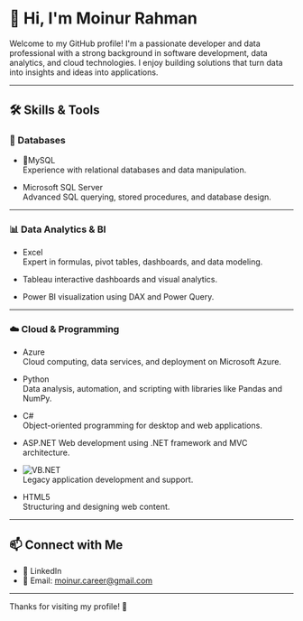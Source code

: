 # 👋 Hi, I'm Moinur Rahman

Welcome to my GitHub profile! I'm a passionate developer and data professional with a strong background in software development, data analytics, and cloud technologies. I enjoy building solutions that turn data into insights and ideas into applications.

---

## 🛠️ Skills & Tools

### 💾 Databases

- 🐬MySQL  
  Experience with relational databases and data manipulation.

- Microsoft SQL Server  
  Advanced SQL querying, stored procedures, and database design.


---

### 📊 Data Analytics & BI
- Excel  
  Expert in formulas, pivot tables, dashboards, and data modeling.

- Tableau interactive dashboards and visual analytics.

- Power BI visualization using DAX and Power Query.

---

### ☁️ Cloud & Programming
- Azure  
  Cloud computing, data services, and deployment on Microsoft Azure.

- Python  
  Data analysis, automation, and scripting with libraries like Pandas and NumPy.

- C#  
  Object-oriented programming for desktop and web applications.

- ASP.NET 
  Web development using .NET framework and MVC architecture.

- ![VB.NET](https://img.shields.io/badge/-VB.NET-512BD4?style=flat-square&logo=.net&logoColor=white)  
  Legacy application development and support.

- HTML5  
  Structuring and designing web content.

---

## 📫 Connect with Me

- 💼 LinkedIn
- 📧 Email: moinur.career@gmail.com

---

Thanks for visiting my profile! 🚀
